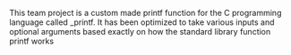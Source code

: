 This team project is a custom made printf function for the C programming language called _printf. It has been optimized to take various inputs and optional arguments based exactly on how the standard library function printf works
